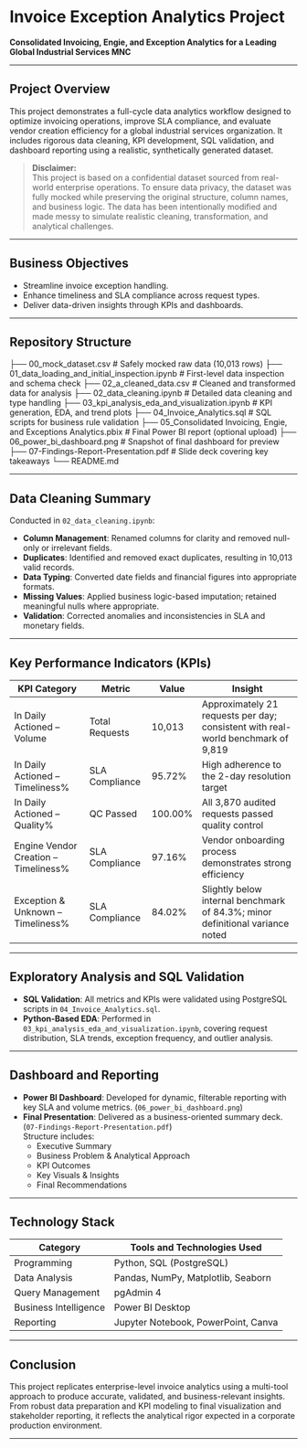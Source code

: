 # Invoice Exception Analytics Project  
**Consolidated Invoicing, Engie, and Exception Analytics for a Leading Global Industrial Services MNC**

---

## Project Overview

This project demonstrates a full-cycle data analytics workflow designed to optimize invoicing operations, improve SLA compliance, and evaluate vendor creation efficiency for a global industrial services organization. It includes rigorous data cleaning, KPI development, SQL validation, and dashboard reporting using a realistic, synthetically generated dataset.

> **Disclaimer:**  
> This project is based on a confidential dataset sourced from real-world enterprise operations. To ensure data privacy, the dataset was fully mocked while preserving the original structure, column names, and business logic. The data has been intentionally modified and made messy to simulate realistic cleaning, transformation, and analytical challenges.

---

## Business Objectives

- Streamline invoice exception handling.
- Enhance timeliness and SLA compliance across request types.
- Deliver data-driven insights through KPIs and dashboards.

---

## Repository Structure

├── 00_mock_dataset.csv                     # Safely mocked raw data (10,013 rows)
├── 01_data_loading_and_initial_inspection.ipynb  # First-level data inspection and schema check
├── 02_a_cleaned_data.csv                   # Cleaned and transformed data for analysis
├── 02_data_cleaning.ipynb                  # Detailed data cleaning and type handling
├── 03_kpi_analysis_eda_and_visualization.ipynb  # KPI generation, EDA, and trend plots
├── 04_Invoice_Analytics.sql                # SQL scripts for business rule validation
├── 05_Consolidated Invoicing, Engie, and Exceptions Analytics.pbix          # Final Power BI report (optional upload)
├── 06_power_bi_dashboard.png               # Snapshot of final dashboard for preview
├── 07-Findings-Report-Presentation.pdf     # Slide deck covering key takeaways
└── README.md


---

## Data Cleaning Summary

Conducted in `02_data_cleaning.ipynb`:

- **Column Management**: Renamed columns for clarity and removed null-only or irrelevant fields.
- **Duplicates**: Identified and removed exact duplicates, resulting in 10,013 valid records.
- **Data Typing**: Converted date fields and financial figures into appropriate formats.
- **Missing Values**: Applied business logic-based imputation; retained meaningful nulls where appropriate.
- **Validation**: Corrected anomalies and inconsistencies in SLA and monetary fields.

---

## Key Performance Indicators (KPIs)

| KPI Category | Metric | Value | Insight |
|--------------|--------|-------|---------|
| In Daily Actioned – Volume | Total Requests | 10,013 | Approximately 21 requests per day; consistent with real-world benchmark of 9,819 |
| In Daily Actioned – Timeliness% | SLA Compliance | 95.72% | High adherence to the 2-day resolution target |
| In Daily Actioned – Quality% | QC Passed | 100.00% | All 3,870 audited requests passed quality control |
| Engine Vendor Creation – Timeliness% | SLA Compliance | 97.16% | Vendor onboarding process demonstrates strong efficiency |
| Exception & Unknown – Timeliness% | SLA Compliance | 84.02% | Slightly below internal benchmark of 84.3%; minor definitional variance noted |

---

## Exploratory Analysis and SQL Validation

- **SQL Validation**: All metrics and KPIs were validated using PostgreSQL scripts in `04_Invoice_Analytics.sql`.
- **Python-Based EDA**: Performed in `03_kpi_analysis_eda_and_visualization.ipynb`, covering request distribution, SLA trends, exception frequency, and outlier analysis.

---

## Dashboard and Reporting

- **Power BI Dashboard**: Developed for dynamic, filterable reporting with key SLA and volume metrics. (`06_power_bi_dashboard.png`)
- **Final Presentation**: Delivered as a business-oriented summary deck. (`07-Findings-Report-Presentation.pdf`)  
  Structure includes:
  - Executive Summary  
  - Business Problem & Analytical Approach  
  - KPI Outcomes  
  - Key Visuals & Insights  
  - Final Recommendations

---

## Technology Stack

| Category           | Tools and Technologies Used           |
|--------------------|----------------------------------------|
| Programming        | Python, SQL (PostgreSQL)               |
| Data Analysis      | Pandas, NumPy, Matplotlib, Seaborn     |
| Query Management   | pgAdmin 4                              |
| Business Intelligence | Power BI Desktop                    |
| Reporting          | Jupyter Notebook, PowerPoint, Canva    |

---

## Conclusion

This project replicates enterprise-level invoice analytics using a multi-tool approach to produce accurate, validated, and business-relevant insights. From robust data preparation and KPI modeling to final visualization and stakeholder reporting, it reflects the analytical rigor expected in a corporate production environment.

---

